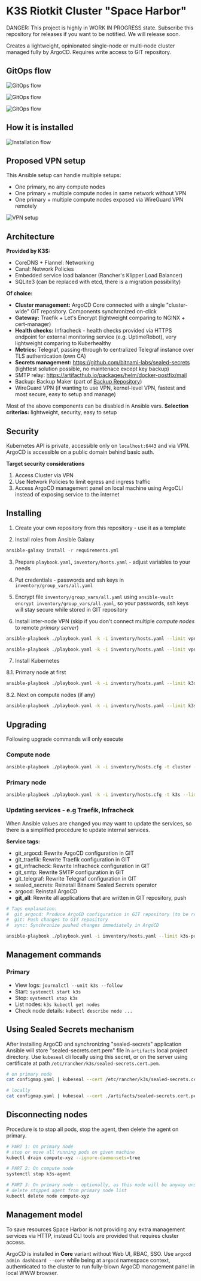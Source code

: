 K3S Riotkit Cluster "Space Harbor"
==================================

DANGER: This project is highly in WORK IN PROGRESS state. Subscribe this repository for releases if you want to be notified. We will release soon.

Creates a lightweight, opinionated single-node or multi-node cluster managed fully by ArgoCD.
Requires write access to GIT repository.

GitOps flow
-----------

![GitOps flow](./docs/git-flow.png)

![GitOps flow](./docs/argocd-apps.png)

![GitOps flow](./docs/argocd-app-view.png)

How it is installed
-------------------

![Installation flow](./docs/ansible-steps.svg)

Proposed VPN setup
------------------

This Ansible setup can handle multiple setups:
- One primary, no any compute nodes
- One primary + multiple compute nodes in same network without VPN
- One primary + multiple compute nodes exposed via WireGuard VPN remotely

![VPN setup](./docs/nodes.svg)

Architecture
------------

**Provided by K3S:**
- CoreDNS + Flannel: Networking
- Canal: Network Policies
- Embedded service load balancer (Rancher's Klipper Load Balancer)
- SQLite3 (can be replaced with etcd, there is a migration possibility)

**Of choice:**
- **Cluster management:** ArgoCD Core connected with a single "cluster-wide" GIT repository. Components synchronized on-click
- **Gateway:** Traefik + Let's Encrypt (lightweight comparing to NGINX + cert-manager)
- **Health checks:** Infracheck - health checks provided via HTTPS endpoint for external monitoring service (e.g. UptimeRobot), very lightweight comparing to Kuberhealthy
- **Metrics:** Telegraf, passing-through to centralized Telegraf instance over TLS authentication (own CA)
- **Secrets management:** https://github.com/bitnami-labs/sealed-secrets (lighttest solution possible, no maintenace except key backup)
- SMTP relay: https://artifacthub.io/packages/helm/docker-postfix/mail
- Backup: Backup Maker (part of [Backup Repository](https://github.com/riotkit-org/backup-repository))
- WireGuard VPN (if wanting to use VPN, kernel-level VPN, fastest and most secure, easy to setup and manage)

Most of the above components can be disabled in Ansible vars.
**Selection criterias:** lightweight, security, easy to setup

Security
--------

Kubernetes API is private, accessible only on `localhost:6443` and via VPN. ArgoCD is accessible on a public domain behind basic auth.

**Target security considerations**

1. Access Cluster via VPN
2. Use Network Policies to limit egress and ingress traffic
3. Access ArgoCD management panel on local machine using ArgoCLI instead of exposing service to the internet

Installing 
----------

1. Create your own repository from this repository - use it as a template

2. Install roles from Ansible Galaxy

```bash
ansible-galaxy install -r requirements.yml
```

3. Prepare `playbook.yaml`, `inventory/hosts.yaml` - adjust variables to your needs

4. Put credentials - passwords and ssh keys in `inventory/group_vars/all.yaml`

5. Encrypt file `inventory/group_vars/all.yaml` using `ansible-vault encrypt inventory/group_vars/all.yaml`, so your passwords, ssh keys will stay secure while stored in GIT repository

6. Install inter-node VPN (skip if you don't connect multiple _compute nodes_ to remote _primary server_)

```bash
ansible-playbook ./playbook.yaml -k -i inventory/hosts.yaml --limit vpn
```

```bash
ansible-playbook ./playbook.yaml -k -i inventory/hosts.yaml --limit vpn-administrative
```

7. Install Kubernetes

8.1. Primary node at first

```bash
ansible-playbook ./playbook.yaml -k -i inventory/hosts.yaml --limit k3s-primary
```

8.2. Next on compute nodes (if any)

```bash
ansible-playbook ./playbook.yaml -k -i inventory/hosts.yaml --limit k3s-node
```


Upgrading
---------

Following upgrade commands will only execute 

### Compute node

```bash
ansible-playbook ./playbook.yaml -k -i inventory/hosts.cfg -t cluster --limit k3s-node -e force_k3s_upgrade=true
```

### Primary node

```bash
ansible-playbook ./playbook.yaml -k -i inventory/hosts.cfg -t k3s --limit k3s-primary -e force_k3s_upgrade=true
```

### Updating services - e.g Traefik, Infracheck

When Ansible values are changed you may want to update the services, so there is a simplified procedure to update internal services.

**Service tags:**
- git_argocd: Rewrite ArgoCD configuration in GIT
- git_traefik: Rewrite Traefik configuration in GIT
- git_infracheck: Rewrite Infracheck configuration in GIT
- git_smtp: Rewrite SMTP configuration in GIT
- git_telegraf: Rewrite Telegraf configuration in GIT
- sealed_secrets: Reinstall Bitnami Sealed Secrets operator
- argocd: Reinstall ArgoCD
- **git_all**: Rewrite all applications that are written in GIT repository, push

```bash
# Tags explanation:
#  git_argocd: Produce ArgoCD configuration in GIT repository (to be replaced with other app e.g. git_traefik). Requires "git" tag.
#  git: Push changes to GIT repository
#  sync: Synchronize pushed changes immediately in ArgoCD

ansible-playbook ./playbook.yaml -i inventory/hosts.yaml --limit k3s-primary -t git_argocd,git,sync
```

Management commands
-------------------

### Primary

- View logs: `journalctl --unit k3s --follow`
- Start: `systemctl start k3s`
- Stop: `systemctl stop k3s`
- List nodes: `k3s kubectl get nodes`
- Check node details: `kubectl describe node ...`

Using Sealed Secrets mechanism
------------------------------

After installing ArgoCD and synchronizing "sealed-secrets" application Ansible will store "sealed-secrets.cert.pem" file in `artifacts` local project directory.
Use `kubeseal` cli locally using this secret, or on the server using certificate at path `/etc/rancher/k3s/sealed-secrets.cert.pem`.

```bash
# on primary node
cat configmap.yaml | kubeseal --cert /etc/rancher/k3s/sealed-secrets.cert.pem

# locally
cat configmap.yaml | kubeseal --cert ./artifacts/sealed-secrets.cert.pem
```

Disconnecting nodes
-------------------

Procedure is to stop all pods, stop the agent, then delete the agent on primary.

```bash
# PART 1: On primary node
# stop or move all running pods on given machine
kubectl drain compute-xyz --ignore-daemonsets=true

# PART 2: On compute node
systemctl stop k3s-agent

# PART 3: On primary node - optionally, as this node will be anyway unschedulable 
# delete stopped agent from primary node list
kubectl delete node compute-xyz
```

Management model
----------------

To save resources Space Harbor is not providing any extra management services via HTTP, instead CLI tools are provided that requires cluster access.


ArgoCD is installed in **Core** variant without Web UI, RBAC, SSO. Use `argocd admin dashboard --core` while being at `argocd` namespace context, authenticated to the cluster to run fully-blown ArgoCD management panel in local WWW browser.
